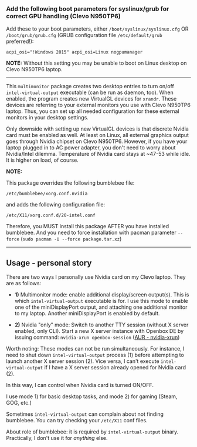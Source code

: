 ### Add the following boot parameters for syslinux/grub for correct GPU handling (Clevo N950TP6)

Add these to your boot parameters, either `/boot/syslinux/syslinux.cfg` OR `/boot/grub/grub.cfg` (GRUB configuration file `/etc/default/grub` preferred!):

```
acpi_osi="!Windows 2015" acpi_osi=Linux nogpumanager
```

**NOTE:** Without this setting you may be unable to boot on Linux desktop on Clevo N950TP6 laptop.

-------------------------

This `multimonitor` package creates two desktop entries to turn on/off `intel-virtual-output` executable (can be run as daemon, too). When enabled, the program creates new VirtualGL devices for `xrandr`. These devices are referring to your external monitors you use with Clevo N950TP6 laptop. Thus, you can set up all needed configuration for these external monitors in your desktop settings.

Only downside with setting up new VirtualGL devices is that discrete Nvidia card must be enabled as well. At least on Linux, all external graphics output goes through Nvidia chipset on Clevo N950TP6. However, if you have your laptop plugged in to AC power adapter, you don't need to worry about Nvidia/Intel dilemma. Temperature of Nvidia card stays at ~47-53 while idle. It is higher on load, of course.

**NOTE:**

This package overrides the following bumblebee file:

```
/etc/bumblebee/xorg.conf.nvidia
```

and adds the following configuration file:

```
/etc/X11/xorg.conf.d/20-intel.conf
```

Therefore, you MUST install this package AFTER you have installed bumblebee. And you need to force installation with pacman parameter `--force` (`sudo pacman -U --force package.tar.xz`)

-------------------------

## Usage - personal story

There are two ways I personally use Nvidia card on my Clevo laptop. They are as follows:

- **1)** Multimonitor mode: enable additional display/screen output(s). This is which `intel-virtual-output` executable is for. I use this mode to enable one of the miniDisplayPort output, and attaching one additional monitor to my laptop. Another miniDisplayPort is enabled by default.

- **2)** Nvidia "only" mode: Switch to another TTY session (without X server enabled, only CLI). Start a new X server instance with Openbox DE by issuing command: `nvidia-xrun openbox-session` ([AUR - nvidia-xrun](https://aur.archlinux.org/packages/?O=0&SeB=nd&K=nvidia-xrun&outdated=&SB=n&SO=a&PP=50&do_Search=Go))

Worth noting: These modes can not be run simultaneously. For instance, I need to shut down `intel-virtual-output` process (1) before attempting to launch another X server session (2). Vice versa, I can't execute `intel-virtual-output` if I have a X server session already opened for Nvidia card (2).

In this way, I can control when Nvidia card is turned ON/OFF.

I use mode 1) for basic desktop tasks, and mode 2) for gaming (Steam, GOG, etc.)

Sometimes `intel-virtual-output` can complain about not finding bumblebee. You can try checking your `/etc/X11` conf files.

About role of bumblebee: it is required by `intel-virtual-output` binary. Practically, I don't use it for *anything* else.
